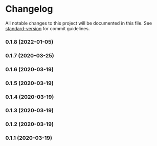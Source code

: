 # Changelog

All notable changes to this project will be documented in this file. See [standard-version](https://github.com/conventional-changelog/standard-version) for commit guidelines.

### 0.1.8 (2022-01-05)

### 0.1.7 (2020-03-25)

### 0.1.6 (2020-03-19)

### 0.1.5 (2020-03-19)

### 0.1.4 (2020-03-19)

### 0.1.3 (2020-03-19)

### 0.1.2 (2020-03-19)

### 0.1.1 (2020-03-19)
